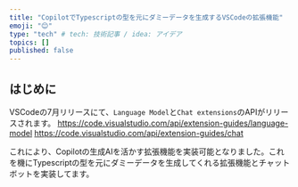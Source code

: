 ```yaml
---
title: "CopilotでTypescriptの型を元にダミーデータを生成するVSCodeの拡張機能"
emoji: "😊"
type: "tech" # tech: 技術記事 / idea: アイデア
topics: []
published: false
---
```



## はじめに

VSCodeの7月リリースにて、`Language Model`と`Chat extensions`のAPIがリリースされます。
https://code.visualstudio.com/api/extension-guides/language-model
https://code.visualstudio.com/api/extension-guides/chat

これにより、Copilotの生成AIを活かす拡張機能を実装可能となりました。これを機にTypescriptの型を元にダミーデータを生成してくれる拡張機能とチャットボットを実装してます。





